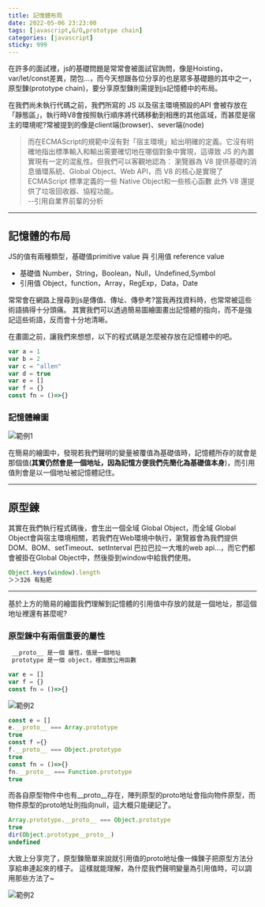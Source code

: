 ```yaml
---
title: 記憶體布局 
date: 2022-05-06 23:23:00
tags: [javascript,G/O,prototype chain]
categories: [javascript]
sticky: 999
---
```

<!-- xtoc -->
在許多的面試裡，js的基礎問題是常常會被面試官詢問，像是Hoisting，var/let/const差異，閉包...，而今天想跟各位分享的也是眾多基礎題的其中之一，原型鍊(prototype chain)，要分享原型鍊則需提到js記憶體中的布局。

在我們尚未執行代碼之前，我們所寫的 JS 以及宿主環境預設的API 會被存放在「靜態區」，執行時V8會按照執行順序將代碼移動到相應的其他區域，而甚麼是宿主的環境呢?常被提到的像是client端(browser)、sever端(node)
>而在ECMAScript的規範中沒有對「宿主環境」給出明確的定義。它沒有明確地指出標準輸入和輸出需要確切地在哪個對象中實現，這導致 JS 的內置實現有一定的混亂性。但我們可以客觀地認為： 瀏覽器為 V8 提供基礎的消息循環系統、Global Object、Web API，而 V8 的核心是實現了 ECMAScript 標準定義的一些 Native Object和一些核心函數 此外 V8 還提供了垃圾回收器、協程功能。   
--引用自業界前輩的分析

---
## 記憶體的布局

JS的值有兩種類型，基礎值primitive value 與 引用值 reference value

- 基礎值 Number，String，Boolean，Null，Undefined,Symbol
- 引用值 Object，function，Array，RegExp，Data，Date

常常會在網路上搜尋到js是傳值、傳址、傳參考?當我再找資料時，也常常被這些術語搞得十分頭痛。
其實我們可以透過簡易圖繪圖畫出記憶體的指向，而不是強記這些術語，反而會十分地清晰。

在畫圖之前，讓我們來想想，以下的程式碼是怎麼被存放在記憶體中的吧。

```javascript
var a = 1
var b = 2
var c = "allen"
var d = true
var e = []
var f = {}
const fn = ()=>{}
```
### 記憶體繪圖
![範例1](/images/memory_layout/ex1.png)

在簡易的繪圖中，發現若我們聲明的變量被覆值為基礎值時，記憶體所存的就會是那個值(__其實仍然會是一個地址，因為記憶方便我們先簡化為基礎值本身__)，而引用值則會是以一個地址被記憶體記住。

---
## 原型鍊

其實在我們執行程式碼後，會生出一個全域 Global Object，而全域 Global Object會與宿主環境相關，若我們在Web環境中執行，瀏覽器會為我們提供DOM、BOM、setTimeout、setInterval 巴拉巴拉一大堆的web api...，而它們都會被掛在Global Object中，然後掛到window中給我們使用。

```javascript
Object.keys(window).length　
＞＞326 有點肥
```
---
基於上方的簡易的繪圖我們理解到記憶體的引用值中存放的就是一個地址，那這個地址裡還有甚麼呢?

### 原型鍊中有兩個重要的屬性

```javascript
 __proto__ 是一個 屬性，值是一個地址 
 prototype 是一個 object，裡面放公用函數 
```

```javascript
var e = []
var f = {}
const fn = ()=>{}
```
![範例2](/images/memory_layout/ex2.png)

```javascript
const e = []
e.__proto__ === Array.prototype
true
const f ={}
f.__proto__ === Object.prototype
true
const fn = ()=>{}
fn.__proto__ === Function.prototype
true
```

而各自原型物件中也有__proto__存在，陣列原型的proto地址會指向物件原型，而物件原型的proto地址則指向null，這大概只能硬記了。

```javascript
Array.prototype.__proto__ === Object.prototype
true
dir(Object.prototype__proto__)
undefined
```

大致上分享完了，原型鍊簡單來說就引用值的proto地址像一條鍊子把原型方法分享給串連起來的樣子。
這樣就能理解，為什麼我們聲明變量為引用值時，可以調用那些方法了~

![範例2](/images/memory_layout/sv.gif)





<!-- ## Quick Start

### Create a new post

``` bash
$ hexo new "My New Post"
``` -->

<!-- More info: [Writing](https://hexo.io/docs/writing.html)

### Run server

``` bash
$ hexo server
```

More info: [Server](https://hexo.io/docs/server.html)

### Generate static files

``` bash
$ hexo generate
```

More info: [Generating](https://hexo.io/docs/generating.html)

### Deploy to remote sites

``` bash
$ hexo deploy
```

More info: [Deployment](https://hexo.io/docs/one-command-deployment.html) -->
